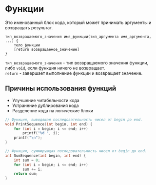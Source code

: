 ﻿# Функции

Это именованный блок кода, который может принимать аргументы и возвращать результат.

```
тип_возвращаемого_значения имя_функции(тип_аргумента имя_аргумента, ...) {
    тело_функции
    [return возвращаемое_значение]
}
```

`тип_возвращаемого_значения` - тип возвращаемого значения функции, либо `void`, если функция ничего не возвращает.\
`return` - завершает выполнение функции и возвращает значение.

## Причины использования функций

-   Улучшение читабельности кода
-   Устранение дублирования кода
-   Разделение кода на логические блоки

```c
// Функция, выводящая последовательность чисел от begin до end.
void PrintSequence(int begin, int end) {
    for (int i = begin; i <= end; i++)
        printf("%d ", i);
    printf("\n");
}

// Функция, суммирующая последовательность чисел от begin до end.
int SumSequence(int begin, int end) {
    int sum = 0;
    for (int i = begin; i <= end; i++)
        sum += i;
    return sum;
}
```